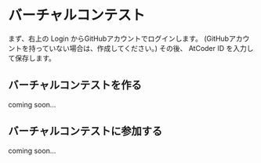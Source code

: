 # バーチャルコンテスト
まず、右上の Login からGitHubアカウントでログインします。
(GitHubアカウントを持っていない場合は、作成してください。)
その後、 AtCoder ID を入力して保存します。


## バーチャルコンテストを作る
coming soon...

## バーチャルコンテストに参加する
coming soon...



